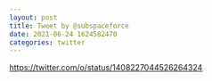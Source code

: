 ```yaml
--- 
layout: post 
title: Tweet by @subspaceforce 
date: 2021-06-24 1624582470 
categories: twitter 
--- 
```

https://twitter.com/o/status/1408227044526264324